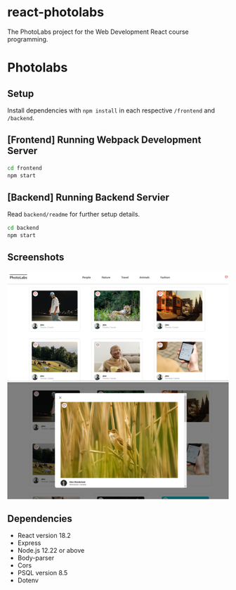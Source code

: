 # react-photolabs
The PhotoLabs project for the Web Development React course programming.

# Photolabs

## Setup

Install dependencies with `npm install` in each respective `/frontend` and `/backend`.

## [Frontend] Running Webpack Development Server

```sh
cd frontend
npm start
```

## [Backend] Running Backend Servier

Read `backend/readme` for further setup details.

```sh
cd backend
npm start
```

## Screenshots

![Screenshot of displaying photo data](docs/reactPng52.png)
![Screenshot of modal window](docs/reactPng53.png)

## Dependencies

- React version 18.2
- Express
- Node.js 12.22 or above
- Body-parser
- Cors
- PSQL version 8.5
- Dotenv